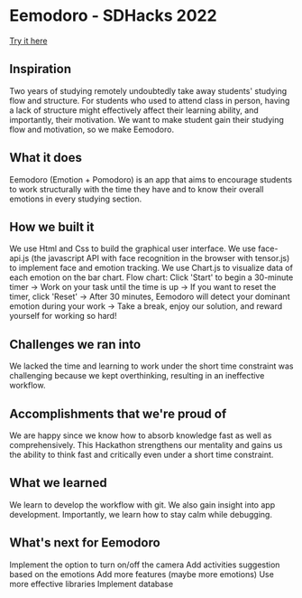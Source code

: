 # Eemodoro - SDHacks 2022

[Try it here](https://quocduyvu6262.github.io/EmotionDetector_SDHack2022/)

## Inspiration
Two years of studying remotely undoubtedly take away students' studying flow and structure. For students who used to attend class in person, having a lack of structure might effectively affect their learning ability, and importantly, their motivation. We want to make student gain their studying flow and motivation, so we make Eemodoro.

## What it does
Eemodoro (Emotion + Pomodoro) is an app that aims to encourage students to work structurally with the time they have and to know their overall emotions in every studying section.

## How we built it
We use Html and Css to build the graphical user interface.
We use face-api.js (the javascript API with face recognition in the browser with tensor.js) to implement face and emotion tracking.
We use Chart.js to visualize data of each emotion on the bar chart.
Flow chart: Click 'Start' to begin a 30-minute timer -> Work on your task until the time is up -> If you want to reset the timer, click 'Reset' -> After 30 minutes, Eemodoro will detect your dominant emotion during your work -> Take a break, enjoy our solution, and reward yourself for working so hard!

## Challenges we ran into
We lacked the time and learning to work under the short time constraint was challenging because we kept overthinking, resulting in an ineffective workflow.

## Accomplishments that we're proud of
We are happy since we know how to absorb knowledge fast as well as comprehensively. This Hackathon strengthens our mentality and gains us the ability to think fast and critically even under a short time constraint.

## What we learned
We learn to develop the workflow with git. We also gain insight into app development. Importantly, we learn how to stay calm while debugging.

## What's next for Eemodoro
Implement the option to turn on/off the camera
Add activities suggestion based on the emotions
Add more features (maybe more emotions)
Use more effective libraries
Implement database
